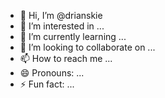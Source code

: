 - 👋 Hi, I’m @drianskie
- 👀 I’m interested in ...
- 🌱 I’m currently learning ...
- 💞️ I’m looking to collaborate on ...
- 📫 How to reach me ...
- 😄 Pronouns: ...
- ⚡ Fun fact: ...

<!---
drianskie/drianskie is a ✨ special ✨ repository because its `README.md` (this file) appears on your GitHub profile.
You can click the Preview link to take a look at your changes.
--->
